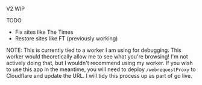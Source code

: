 V2 WIP

TODO
* Fix sites like The Times
* Restore sites like FT (previously working)

NOTE: This is currently tied to a worker I am using for debugging. This worker would theoretically allow me to see what you're browsing! I'm not actively doing that, but I wouldn't recommend using my worker. If you wish to use this app in the meantime, you will need to deploy `/webrequestProxy` to Cloudflare and update the URL. I will tidy this process up as part of go live.
